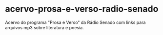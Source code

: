 # acervo-prosa-e-verso-radio-senado
Acervo do programa "Prosa e Verso" da Rádio Senado com links para arquivos mp3 sobre literatura e poesia.
